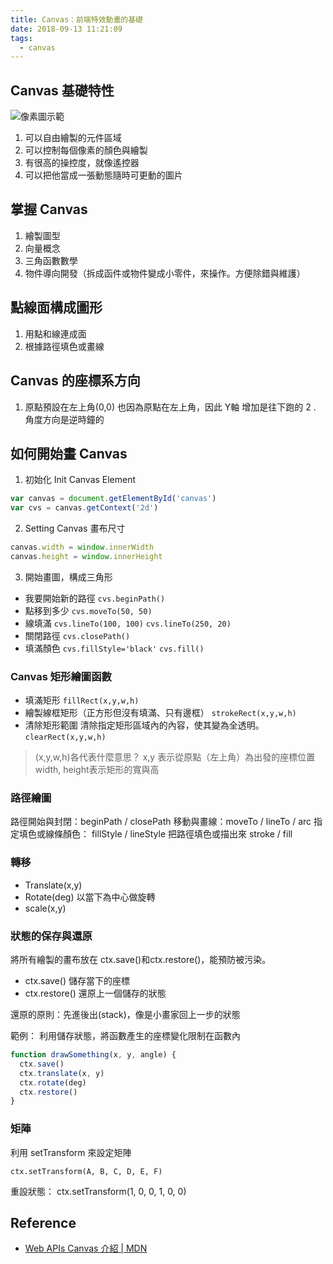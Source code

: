 ```yaml
---
title: Canvas：前端特效動畫的基礎
date: 2018-09-13 11:21:09
tags: 
  - canvas
---
```

## Canvas 基礎特性
![像素圖示範](http://bpic.588ku.com/element_pic/12/03/20/1656e3909271e51.jpg)
1. 可以自由繪製的元件區域
2. 可以控制每個像素的顏色與繪製
3. 有很高的操控度，就像遙控器
4. 可以把他當成一張動態隨時可更動的圖片

## 掌握 Canvas
1. 繪製圖型
2. 向量概念
3. 三角函數數學
4. 物件導向開發（拆成函件或物件變成小零件，來操作。方便除錯與維護）

## 點線面構成圖形

1. 用點和線連成面
2. 根據路徑填色或畫線

## Canvas 的座標系方向
1. 原點預設在左上角(0,0)
也因為原點在左上角，因此 Y軸 增加是往下跑的
2 . 角度方向是逆時鐘的

## 如何開始畫 Canvas
1. 初始化 Init Canvas Element
``` js
var canvas = document.getElementById('canvas')
var cvs = canvas.getContext('2d')
```
2. Setting Canvas 畫布尺寸
``` js
canvas.width = window.innerWidth
canvas.height = window.innerHeight
```
3. 開始畫圖，構成三角形
  - 我要開始新的路徑 
  `cvs.beginPath()`
  - 點移到多少
  `cvs.moveTo(50, 50)`
  - 線填滿
  `cvs.lineTo(100, 100)`
  `cvs.lineTo(250, 20)` 
  - 關閉路徑
  `cvs.closePath()`
  - 填滿顏色
  `cvs.fillStyle='black'`
  `cvs.fill()`

### Canvas 矩形繪圖函數
- 填滿矩形 
`fillRect(x,y,w,h)`
- 繪製線框矩形（正方形但沒有填滿、只有邊框）
`strokeRect(x,y,w,h)`
- 清除矩形範圍
清除指定矩形區域內的內容，使其變為全透明。
`clearRect(x,y,w,h)`

> (x,y,w,h)各代表什麼意思？
> x,y 表示從原點（左上角）為出發的座標位置
> width, height表示矩形的寬與高

### 路徑繪圖
路徑開始與封閉：beginPath / closePath
移動與畫線：moveTo / lineTo / arc
指定填色或線條顏色： fillStyle / lineStyle
把路徑填色或描出來 stroke / fill

### 轉移
- Translate(x,y)
- Rotate(deg)
以當下為中心做旋轉
- scale(x,y)

### 狀態的保存與還原
將所有繪製的畫布放在 ctx.save()和ctx.restore()，能預防被污染。
- ctx.save()
儲存當下的座標
- ctx.restore()
還原上一個儲存的狀態

還原的原則：先進後出(stack)，像是小畫家回上一步的狀態

範例：
利用儲存狀態，將函數產生的座標變化限制在函數內
``` js
function drawSomething(x, y, angle) {
  ctx.save()
  ctx.translate(x, y)
  ctx.rotate(deg)
  ctx.restore()
}
```

### 矩陣
利用 setTransform 來設定矩陣
```
ctx.setTransform(A, B, C, D, E, F)
```
重設狀態：
ctx.setTransform(1, 0, 0, 1, 0, 0)

## Reference
- [Web APIs Canvas 介紹 | MDN](https://developer.mozilla.org/zh-TW/docs/Web/API/Canvas_API/Tutorial/Drawing_shapes)